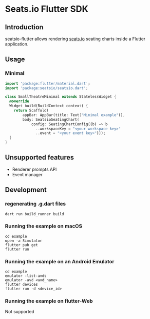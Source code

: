 # Seats.io Flutter SDK

## Introduction

seatsio-flutter allows rendering [seats.io](https://www.seats.io) seating charts inside a Flutter application.

## Usage

### Minimal

```dart
import 'package:flutter/material.dart';
import 'package:seatsio/seatsio.dart';

class SmallTheatreMinimal extends StatelessWidget {
  @override
  Widget build(BuildContext context) {
    return Scaffold(
        appBar: AppBar(title: Text("Minimal example")),
        body: SeatsioSeatingChart(
            config: SeatingChartConfig((b) => b
              ..workspaceKey = "<your workspace key>"
              ..event = "<your event key>")));
  }
}
```

## Unsupported features

- Renderer prompts API
- Event manager

## Development

### regenerating .g.dart files
```
dart run build_runner build
```

### Running the example on macOS
```
cd example
open -a Simulator
flutter pub get
flutter run
```

### Running the example on an Android Emulator
```
cd example
emulator -list-avds
emulator -avd <avd_name>
flutter devices
flutter run -d <device_id>
```

### Running the example on flutter-Web
Not supported 
